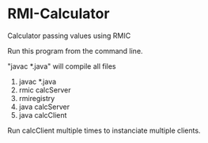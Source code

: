 RMI-Calculator
==============

Calculator passing values using RMIC

Run this program from the command line.

"javac *.java" will compile all files
1. javac *.java
2. rmic calcServer
3. rmiregistry
4. java calcServer
5. java calcClient 

Run calcClient multiple times to instanciate multiple clients. 
